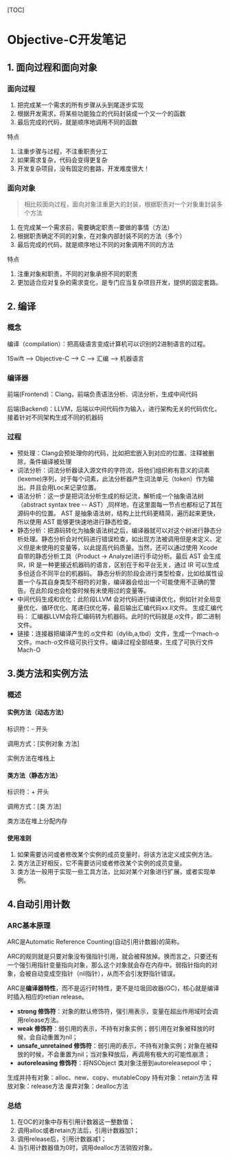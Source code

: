 [TOC]

# Objective-C开发笔记

## 1. 面向过程和面向对象

### 面向过程

1. 把完成某一个需求的所有步骤从头到尾逐步实现
2. 根据开发需求，将某些功能独立的代码封装成一个又一个的函数
3. 最后完成的代码，就是顺序地调用不同的函数

特点

1. 注重步骤与过程，不注重职责分工
2. 如果需求复杂，代码会变得更复杂
3. 开发复杂项目，没有固定的套路，开发难度很大！

### 面向对象

> 相比较面向过程，面向对象注重更大的封装，根据职责对一个对象重封装多个方法

1. 在完成某一个需求前，需要确定职责--要做的事情（方法）
2. 根据职责确定不同的对象，在对象内部封装不同的方法（多个）
3. 最后完成的代码，就是顺序地让不同的对象调用不同的方法

特点

1. 注重对象和职责，不同的对象承担不同的职责
2. 更加适合应对复杂的需求变化，是专门应当复杂项目开发，提供的固定套路。

## 2. 编译

### 概念

编译（compilation）：把高级语言变成计算机可以识别的2进制语言的过程。

1Swift --> Objective-C --> C --> 汇编 --> 机器语言

### 编译器

前端(Frontend)：Clang，前端负责语法分析、词法分析，生成中间代码

后端(Backend)：LLVM，后端以中间代码作为输入，进行架构无关的代码优化，接着针对不同架构生成不同的机器码

### 过程

- 预处理：Clang会预处理你的代码，比如把宏嵌入到对应的位置、注释被删除，条件编译被处理
- 词法分析：词法分析器读入源文件的字符流，将他们组织称有意义的词素(lexeme)序列，对于每个词素，此法分析器产生词法单元（token）作为输出。并且会用Loc来记录位置。
- 语法分析：这一步是把词法分析生成的标记流，解析成一个抽象语法树（abstract syntax tree -- AST）,同样地，在这里面每一节点也都标记了其在源码中的位置。
  AST 是抽象语法树，结构上比代码更精简，遍历起来更快，所以使用 AST 能够更快速地进行静态检查。
- 静态分析：把源码转化为抽象语法树之后，编译器就可以对这个树进行静态分析处理。静态分析会对代码进行错误检查，如出现方法被调用但是未定义、定义但是未使用的变量等，以此提高代码质量。当然，还可以通过使用 Xcode 自带的静态分析工具（Product -> Analyze)进行手动分析。最后 AST 会生成 IR，IR 是一种更接近机器码的语言，区别在于和平台无关，通过 IR 可以生成多份适合不同平台的机器码。
  静态分析的阶段会进行类型检查，比如给属性设置一个与其自身类型不相符的对象，编译器会给出一个可能使用不正确的警告。在此阶段也会检查时候有未使用过的变量等。
- 中间代码生成和优化：此阶段LLVM 会对代码进行编译优化，例如针对全局变量优化、循环优化、尾递归优化等，最后输出汇编代码xx.ll文件。
  生成汇编代码： 汇编器LLVM会将汇编码转为机器码。此时的代码就是.o文件，即二进制文件。
- 链接：连接器把编译产生的.o文件和（dylib,a,tbd）文件，生成一个mach-o文件。mach-o文件级可执行文件。编译过程全部结束，生成了可执行文件Mach-O

## 3.类方法和实例方法

### 概述

#### 实例方法（动态方法）

标识符：- 开头

调用方式：[实例对象 方法]

实例方法在堆栈上

#### 类方法（静态方法）

标识符：+ 开头

调用方式：[类 方法]

类方法在堆上分配内存

#### 使用准则

1. 如果需要访问或者修改某个实例的成员变量时，将该方法定义成实例方法。
2. 类方法正好相反，它不需要访问或者修改某个实例的成员变量。
3. 类方法一般用于实现一些工具方法，比如对某个对象进行扩展，或者实现单例。

## 4.自动引用计数

### ARC基本原理

ARC是Automatic Reference Counting(自动引用计数器)的简称。

ARC的规则就是只要对象没有强指针引用，就会被释放掉。换而言之，只要还有一个强引用指针变量指向对象，那么这个对象就会存在内存中。弱指针指向的对象，会被自动变成空指针（nil指针），从而不会引发野指针错误。

ARC是**编译器特性**，而不是运行时特性，更不是垃圾回收器(GC)，核心就是编译时插入相应的retian release。

- **strong 修饰符**：对象的默认修饰符，强引用表示，变量在超出作用域时会调用release方法。
- **weak 修饰符**：弱引用的表示，不持有对象实例；弱引用在对象被释放的时候，会自动重置为nil；
- **unsafe_unretained 修饰符**：弱引用的表示，不持有对象实例；对象在被释放的时候，不会重置为nil；当对象释放后，再调用有极大的可能性崩溃；
- **autoreleasing 修饰符**：将NSObject 类对象注册到autoreleasepool 中；

生成并持有对象：alloc、new、copy、mutableCopy 
持有对象：retain方法 
释放对象：release方法 
废弃对象：dealloc方法 

### 总结

1. 在OC的对象中存有引用计数器这一整数值；
2. 调用alloc或者retain方法后，引用计数器加1；
3. 调用release后，引用计数器减1；
4. 当引用计数器值为0时，调用dealloc方法销毁对象。

